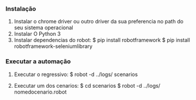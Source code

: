 ### Instalação

1. Instalar o chrome driver ou outro driver da sua preferencia no path do seu sistema operacional
2. Instalar O Python 3
3. Instalar dependencias do robot:
$ pip install robotframework
$ pip install robotframework-seleniumlibrary


### Executar a automação

1. Executar o regressivo: 
$ robot -d ../logs/ scenarios

2. Executar um dos cenarios: 
$ cd scenarios
$ robot -d ../logs/ nomedocenario.robot
